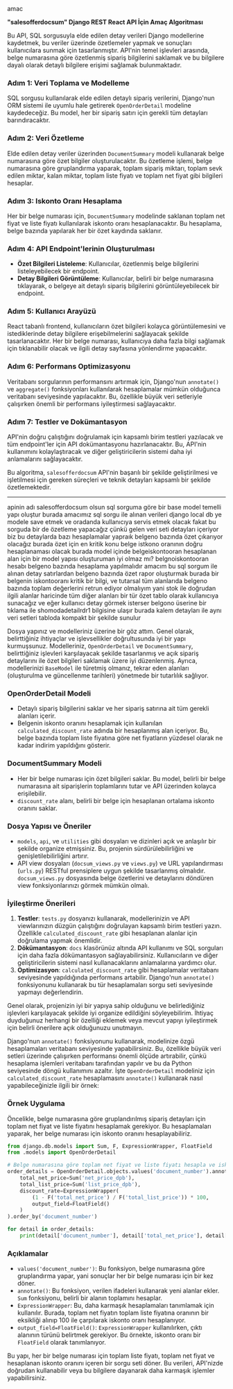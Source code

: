 amac

**"salesofferdocsum" Django REST React API İçin Amaç Algoritması**

Bu API, SQL sorgusuyla elde edilen detay verileri Django modellerine kaydetmek, bu veriler üzerinde özetlemeler yapmak ve sonuçları kullanıcılara sunmak için tasarlanmıştır. API'nin temel işlevleri arasında, belge numarasına göre özetlenmiş sipariş bilgilerini saklamak ve bu bilgilere dayalı olarak detaylı bilgilere erişimi sağlamak bulunmaktadır.

### Adım 1: Veri Toplama ve Modelleme
SQL sorgusu kullanılarak elde edilen detaylı sipariş verilerini, Django'nun ORM sistemi ile uyumlu hale getirerek `OpenOrderDetail` modeline kaydedeceğiz. Bu model, her bir sipariş satırı için gerekli tüm detayları barındıracaktır.

### Adım 2: Veri Özetleme
Elde edilen detay veriler üzerinden `DocumentSummary` modeli kullanarak belge numarasına göre özet bilgiler oluşturulacaktır. Bu özetleme işlemi, belge numarasına göre gruplandırma yaparak, toplam sipariş miktarı, toplam sevk edilen miktar, kalan miktar, toplam liste fiyatı ve toplam net fiyat gibi bilgileri hesaplar.

### Adım 3: Iskonto Oranı Hesaplama
Her bir belge numarası için, `DocumentSummary` modelinde saklanan toplam net fiyat ve liste fiyatı kullanılarak iskonto oranı hesaplanacaktır. Bu hesaplama, belge bazında yapılarak her bir özet kaydında saklanır.

### Adım 4: API Endpoint'lerinin Oluşturulması
- **Özet Bilgileri Listeleme**: Kullanıcılar, özetlenmiş belge bilgilerini listeleyebilecek bir endpoint.
- **Detay Bilgileri Görüntüleme**: Kullanıcılar, belirli bir belge numarasına tıklayarak, o belgeye ait detaylı sipariş bilgilerini görüntüleyebilecek bir endpoint.

### Adım 5: Kullanıcı Arayüzü
React tabanlı frontend, kullanıcıların özet bilgileri kolayca görüntülemesini ve istediklerinde detay bilgilere erişebilmelerini sağlayacak şekilde tasarlanacaktır. Her bir belge numarası, kullanıcıya daha fazla bilgi sağlamak için tıklanabilir olacak ve ilgili detay sayfasına yönlendirme yapacaktır.

### Adım 6: Performans Optimizasyonu
Veritabanı sorgularının performansını artırmak için, Django'nun `annotate()` ve `aggregate()` fonksiyonları kullanılarak hesaplamalar mümkün olduğunca veritabanı seviyesinde yapılacaktır. Bu, özellikle büyük veri setleriyle çalışırken önemli bir performans iyileştirmesi sağlayacaktır.

### Adım 7: Testler ve Dokümantasyon
API'nin doğru çalıştığını doğrulamak için kapsamlı birim testleri yazılacak ve tüm endpoint'ler için API dokümantasyonu hazırlanacaktır. Bu, API'nin kullanımını kolaylaştıracak ve diğer geliştiricilerin sistemi daha iyi anlamalarını sağlayacaktır.

Bu algoritma, `salesofferdocsum` API'nin başarılı bir şekilde geliştirilmesi ve işletilmesi için gereken süreçleri ve teknik detayları kapsamlı bir şekilde özetlemektedir.


****************
apinin adı  salesofferdocsum olsun sql sorguma göre bir base model temelli yapı oluştur burada amacımız sql sorgu ile alınan verileri django local db ye modele save etmek ve oradanda kullanıcıya servis etmek olacak fakat bu sorguda bir de özetleme yapacağız çünkü gelen veri seti detayları içeriyor biz bu detaylarda bazı hesaplamalar yapraık belgeno bazında özet çıkarıyor olacağız burada özet için en kritik konu belge istkono oranının doğru hesaplanaması olacak
burada model içinde belgeiskontooran hesaplanan alan için bir model yapısı oluşturuman iyi olmaz mı? belgnoiskontooran hesabı belgeno bazında hesaplama yapılmalıdır 
amacım bu sql sorgum ile alınan detay satırlardan belgeno bazında özet rapor oluşturmak burada bir belgenin iskontooranı kritik bir bilgi, ve tutarsal tüm alanlarıda belgeno bazında toplam değerlerini retrun ediyor olmalıyım yani stok ile doğrudan ilgili alanlar haricinde tüm diğer alanları bir tür özet tablo olarak kullanıcıya sunacağız ve eğer kullanıcı detay görmek isterser belgono üserine bir tıklama ile shomodadetailrdr1 bilgisine ulaşır burada kalem detayları ile aynı veri setleri tabloda kompakt bir şekilde sunulur


Dosya yapınız ve modelleriniz üzerine bir göz attım. Genel olarak, belirttiğiniz ihtiyaçlar ve işlevsellikler doğrultusunda iyi bir yapı kurmuşsunuz. Modelleriniz, `OpenOrderDetail` ve `DocumentSummary`, belirttiğiniz işlevleri karşılayacak şekilde tasarlanmış ve açık sipariş detaylarını ile özet bilgileri saklamak üzere iyi düzenlenmiş. Ayrıca, modellerinizi `BaseModel` ile türetmiş olmanız, tekrar eden alanları (oluşturulma ve güncellenme tarihleri) yönetmede bir tutarlılık sağlıyor.

### OpenOrderDetail Modeli
- Detaylı sipariş bilgilerini saklar ve her sipariş satırına ait tüm gerekli alanları içerir.
- Belgenin iskonto oranını hesaplamak için kullanılan `calculated_discount_rate` adında bir hesaplanmış alan içeriyor. Bu, belge bazında toplam liste fiyatına göre net fiyatların yüzdesel olarak ne kadar indirim yapıldığını gösterir.

### DocumentSummary Modeli
- Her bir belge numarası için özet bilgileri saklar. Bu model, belirli bir belge numarasına ait siparişlerin toplamlarını tutar ve API üzerinden kolayca erişilebilir.
- `discount_rate` alanı, belirli bir belge için hesaplanan ortalama iskonto oranını saklar.

### Dosya Yapısı ve Öneriler
- `models`, `api`, ve `utilities` gibi dosyaları ve dizinleri açık ve anlaşılır bir şekilde organize etmişsiniz. Bu, projenin sürdürülebilirliğini ve genişletilebilirliğini artırır.
- API view dosyaları (`docsum_views.py` ve `views.py`) ve URL yapılandırması (`urls.py`) RESTful prensiplere uygun şekilde tasarlanmış olmalıdır. `docsum_views.py` dosyasında belge özetlerini ve detaylarını döndüren view fonksiyonlarınızı görmek mümkün olmalı.

### İyileştirme Önerileri
1. **Testler**: `tests.py` dosyanızı kullanarak, modellerinizin ve API viewlarınızın düzgün çalıştığını doğrulayan kapsamlı birim testleri yazın. Özellikle `calculated_discount_rate` gibi hesaplanan alanlar için doğrulama yapmak önemlidir.
2. **Dökümantasyon**: `docs` klasörünüz altında API kullanımı ve SQL sorguları için daha fazla dökümantasyon sağlayabilirsiniz. Kullanıcıların ve diğer geliştiricilerin sistemi nasıl kullanacaklarını anlamalarına yardımcı olur.
3. **Optimizasyon**: `calculated_discount_rate` gibi hesaplamalar veritabanı seviyesinde yapıldığında performans artabilir. Django'nun `annotate()` fonksiyonunu kullanarak bu tür hesaplamaları sorgu seti seviyesinde yapmayı değerlendirin.

Genel olarak, projenizin iyi bir yapıya sahip olduğunu ve belirlediğiniz işlevleri karşılayacak şekilde iyi organize edildiğini söyleyebilirim. İhtiyaç duyduğunuz herhangi bir özelliği eklemek veya mevcut yapıyı iyileştirmek için belirli önerilere açık olduğunuzu unutmayın.

Django'nun `annotate()` fonksiyonunu kullanarak, modelinize özgü hesaplamaları veritabanı seviyesinde yapabilirsiniz. Bu, özellikle büyük veri setleri üzerinde çalışırken performansı önemli ölçüde artırabilir, çünkü hesaplama işlemleri veritabanı tarafından yapılır ve bu da Python seviyesinde döngü kullanımını azaltır. İşte `OpenOrderDetail` modeliniz için `calculated_discount_rate` hesaplamasını `annotate()` kullanarak nasıl yapabileceğinizle ilgili bir örnek:

### Örnek Uygulama

Öncelikle, belge numarasına göre gruplandırılmış sipariş detayları için toplam net fiyat ve liste fiyatını hesaplamak gerekiyor. Bu hesaplamaları yaparak, her belge numarası için iskonto oranını hesaplayabiliriz.

```python
from django.db.models import Sum, F, ExpressionWrapper, FloatField
from .models import OpenOrderDetail

# Belge numarasına göre toplam net fiyat ve liste fiyatı hesapla ve iskonto oranını bul
order_details = OpenOrderDetail.objects.values('document_number').annotate(
    total_net_price=Sum('net_price_dpb'),
    total_list_price=Sum('list_price_dpb'),
    discount_rate=ExpressionWrapper(
        (1 - F('total_net_price') / F('total_list_price')) * 100,
        output_field=FloatField()
    )
).order_by('document_number')

for detail in order_details:
    print(detail['document_number'], detail['total_net_price'], detail['total_list_price'], detail['discount_rate'])
```

### Açıklamalar

- `values('document_number')`: Bu fonksiyon, belge numarasına göre gruplandırma yapar, yani sonuçlar her bir belge numarası için bir kez döner.
- `annotate()`: Bu fonksiyon, verilen ifadeleri kullanarak yeni alanlar ekler. `Sum` fonksiyonu, belirli bir alanın toplamını hesaplar.
- `ExpressionWrapper`: Bu, daha karmaşık hesaplamaları tanımlamak için kullanılır. Burada, toplam net fiyatın toplam liste fiyatına oranının bir eksikliği alınıp 100 ile çarpılarak iskonto oranı hesaplanıyor.
- `output_field=FloatField()`: `ExpressionWrapper` kullanılırken, çıktı alanının türünü belirtmek gerekiyor. Bu örnekte, iskonto oranı bir `FloatField` olarak tanımlanıyor.

Bu yapı, her bir belge numarası için toplam liste fiyatı, toplam net fiyat ve hesaplanan iskonto oranını içeren bir sorgu seti döner. Bu verileri, API'nizde doğrudan kullanabilir veya bu bilgilere dayanarak daha karmaşık işlemler yapabilirsiniz.